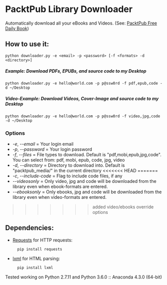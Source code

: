 # PacktPub Library Downloader

Automatically download all your eBooks and Videos. (See: [PacktPub Free Daily Book](https://www.packtpub.com/packt/offers/free-learning))


## How to use it:
	python downloader.py -e <email> -p <password> [-f <formats> -d <directory>]

##### Example: Download PDFs, EPUBs, and source code to my Desktop
	python downloader.py -e hello@world.com -p p@ssw0rd -f pdf,epub,code -d ~/Desktop

##### Video-Example: Download Videos, Cover-Image and source code to my Desktop
	python downloader.py -e hello@world.com -p p@ssw0rd -f video,jpg,code -d ~/Desktop 


### Options
- *-e*, *--email* = Your login email
- *-p*, *--password* = Your login password
- *-f*, *--files* = File types to download. Default is "pdf,mobi,epub,jpg,code". You can select from: pdf, mobi, epub, code, jpg, video
- *-d*, *--directory* = Directory to download into. Default is "packtpub_media/" in the current directory
<<<<<<< HEAD
=======
- *-c*, *--include-code* = Flag to include code files, if any
- *--videosonly* = Only video, jpg and code will be downloaded from the library even when ebook-formats are entered.
- *--ebooksonly* = Only ebooks, jpg and code will be downloaded from the library even when video-formats are entered.
>>>>>>> added video/ebooks override options

## Dependencies:


* [Requests](http://docs.python-requests.org/en/latest/) for HTTP requests:

		pip install requests

* [lxml](http://lxml.de/) for HTML parsing:

		pip install lxml

Tested working on Python 2.7.11 and Python 3.6.0 :: Anaconda 4.3.0 (64-bit)
